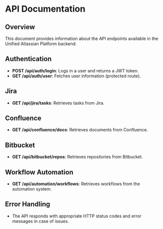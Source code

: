 # API Documentation

## Overview
This document provides information about the API endpoints available in the Unified Atlassian Platform backend.

## Authentication
- **POST /api/auth/login**: Logs in a user and returns a JWT token.
- **GET /api/auth/user**: Fetches user information (protected route).

## Jira
- **GET /api/jira/tasks**: Retrieves tasks from Jira.

## Confluence
- **GET /api/confluence/docs**: Retrieves documents from Confluence.

## Bitbucket
- **GET /api/bitbucket/repos**: Retrieves repositories from Bitbucket.

## Workflow Automation
- **GET /api/automation/workflows**: Retrieves workflows from the automation system.

## Error Handling
- The API responds with appropriate HTTP status codes and error messages in case of issues.

